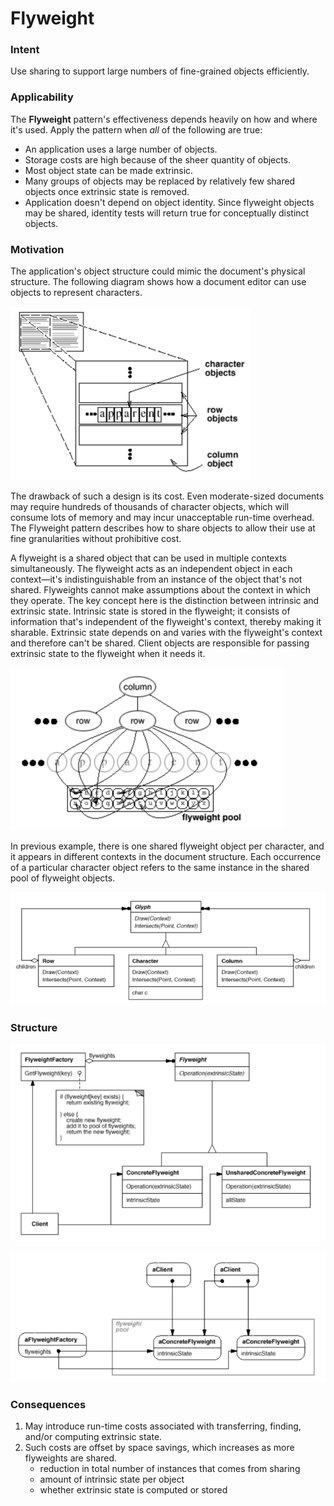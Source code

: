 # Flyweight

### Intent

Use sharing to support large numbers of fine-grained objects efficiently.

### Applicability

The __Flyweight__ pattern's effectiveness depends heavily on how and where it's used. Apply the pattern when _all_ of the following are true:
* An application uses a large number of objects.
* Storage costs are high because of the sheer quantity of objects.
* Most object state can be made extrinsic.
* Many groups of objects may be replaced by relatively few shared objects once extrinsic state is removed.
* Application doesn't depend on object identity. Since flyweight objects may be shared, identity tests will return true for conceptually distinct objects.

### Motivation

The application's object structure could mimic the document's physical structure. The following diagram shows how a document editor can use objects to represent characters.

![flyweight example](./flyweight-example.png)

The drawback of such a design is its cost. Even moderate-sized documents may require hundreds of thousands of character objects, which will consume lots of memory and may incur unacceptable run-time overhead. The Flyweight pattern describes how to share objects to allow their use at fine granularities without prohibitive cost. 

A flyweight is a shared object that can be used in multiple contexts simultaneously. The flyweight acts as an independent object in each context—it's indistinguishable from an instance of the object that's not shared. Flyweights cannot make assumptions about the context in which they operate. The key concept here is the distinction between intrinsic and extrinsic state. Intrinsic state is stored in the flyweight; it consists of information that's independent of the flyweight's context, thereby making it sharable. Extrinsic state depends on and varies with the flyweight's context and therefore can't be shared. Client objects are responsible for passing extrinsic state to the flyweight when it needs it. 

![flyweight example 2](./flyweight-example-2.png)

In previous example, there is one shared flyweight object per character, and it appears in
different contexts in the document structure. Each occurrence of a particular character
object refers to the same instance in the shared pool of flyweight objects.

![flyweight exmaple 3](./flyweight-example-3.png)

### Structure

![flyweight structure](./flyweight-structure.png)

![flyweight sharing](./flyweight-sharing.png)

### Consequences

1. May introduce run-time costs associated with transferring, finding, and/or computing extrinsic state.
2. Such costs are offset by space savings, which increases as more flyweights are shared.
    * reduction in total number of instances that comes from sharing
    * amount of intrinsic state per object
    * whether extrinsic state is computed or stored
